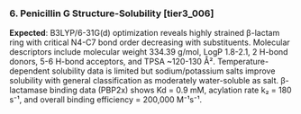 ### 6. Penicillin G Structure-Solubility [tier3_006]

**Expected**: B3LYP/6-31G(d) optimization reveals highly strained β-lactam ring with critical N4-C7 bond order decreasing with substituents. Molecular descriptors include molecular weight 334.39 g/mol, LogP 1.8-2.1, 2 H-bond donors, 5-6 H-bond acceptors, and TPSA ~120-130 Å². Temperature-dependent solubility data is limited but sodium/potassium salts improve solubility with general classification as moderately water-soluble as salt. β-lactamase binding data (PBP2x) shows Kd = 0.9 mM, acylation rate k₂ = 180 s⁻¹, and overall binding efficiency = 200,000 M⁻¹s⁻¹.
